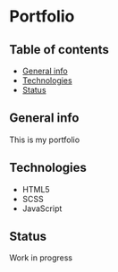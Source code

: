 # Portfolio

## Table of contents
* [General info](#general-info)
* [Technologies](#technologies)
* [Status](#status)

## General info
This is my portfolio

## Technologies
* HTML5
* SCSS
* JavaScript

## Status
Work in progress
